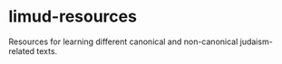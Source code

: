 # limud-resources
Resources for learning different canonical and non-canonical judaism-related texts.
